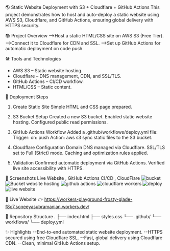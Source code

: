 🌎 Static Website Deployment with S3 + Cloudflare + GitHub Actions
This project demonstrates how to host and auto-deploy a static website using AWS S3, Cloudflare, and GitHub Actions, ensuring global delivery with HTTPS security.

📚 Project Overview
-->Host a static HTML/CSS site on AWS S3 (Free Tier).
-->Connect it to Cloudflare for CDN and SSL.
-->Set up GitHub Actions for automatic deployment on code push.

🛠️ Tools and Technologies
* AWS S3 – Static website hosting.
* Cloudflare – DNS management, CDN, and SSL/TLS.
* GitHub Actions – CI/CD workflow.
* HTML/CSS – Static content.

🚀 Deployment Steps
1. Create Static Site
Simple HTML and CSS page prepared.

2. S3 Bucket Setup
Created a new S3 bucket.
Enabled static website hosting.
Configured public read permissions.

3. GitHub Actions Workflow
Added a .github/workflows/deploy.yml file:
Trigger: on: push
Action: aws s3 sync static files to the S3 bucket.

4. Cloudflare Configuration
Domain DNS managed via Cloudflare.
SSL/TLS set to Full (Strict) mode.
Caching and optimization rules applied.

5. Validation
Confirmed automatic deployment via GitHub Actions.
Verified live site accessibility with HTTPS.

📸 Screenshots
Live Website , GitHub Actions CI/CD , CloudFlare
![bucket](https://github.com/user-attachments/assets/a8b8147a-830b-42ca-a6bc-cffeae0059df)
![Bucket website hosting](https://github.com/user-attachments/assets/bf4806da-49bd-4f2a-bcdc-b39bdc303ac0)
![github actions](https://github.com/user-attachments/assets/84691d68-3b88-45de-82bf-ad5317248d06)
![cloudflare workers](https://github.com/user-attachments/assets/41b64fe2-7284-4003-b4d7-843c9f3d50ed)
![deploy](https://github.com/user-attachments/assets/5386ef96-7f09-454e-8589-8c2f14d2ce5c)
![live website](https://github.com/user-attachments/assets/9c40ff27-d927-4815-8c18-714dd57ad0f0)

🔗 Live Website
👉 https://workers-playground-frosty-glade-f8c7.soneeyasubramanian.workers.dev/

📂 Repository Structure
.
├── index.html
├── styles.css
└── .github/
    └── workflows/
        └── deploy.yml

✨ Highlights
--End-to-end automated static website deployment.
--HTTPS secured using free Cloudflare SSL.
--Fast, global delivery using Cloudflare CDN.
--Clean, minimal GitHub Actions setup.
